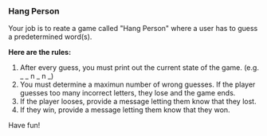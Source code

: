### Hang Person

Your job is to reate a game called "Hang Person" where a user has to guess a predetermined word(s). 

**Here are the rules:**

1. After every guess, you must print out the current state of the game. (e.g. _ _ n _ n _)  
2. You must determine a maximun number of wrong guesses. If the player guesses too many incorrect letters, they lose and the game ends.  
3. If the player looses, provide a message letting them know that they lost.  
4. If they win, provide a message letting them know that they won.

Have fun!
